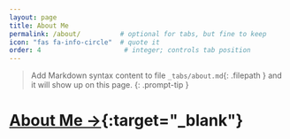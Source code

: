 ```yaml
---
layout: page
title: About Me
permalink: /about/          # optional for tabs, but fine to keep
icon: "fas fa-info-circle"  # quote it
order: 4                     # integer; controls tab position
---
```


> Add Markdown syntax content to file `_tabs/about.md`{: .filepath } and it will show up on this page.
{: .prompt-tip }

# **[About Me →](/profile/){:target="_blank"}**
